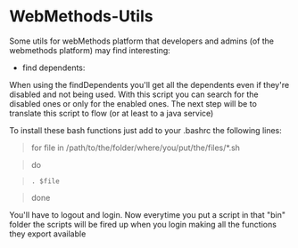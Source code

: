 WebMethods-Utils
================

Some utils for webMethods platform that developers and admins (of the webmethods platform) may find interesting:

* find dependents:

When using the findDependents you'll get all the dependents even if they're disabled and not being used. With this
script you can search for the disabled ones or only for the enabled ones. The next step will be to translate this
script to flow (or at least to a java service)


To install these bash functions just add to your .bashrc the following lines:

> for file in /path/to/the/folder/where/you/put/the/files/*.sh

> do

>     . $file

> done 
>

You'll have to logout and login. Now everytime you put a script in that "bin"
folder the scripts will be fired up when you login making all the functions they export available

